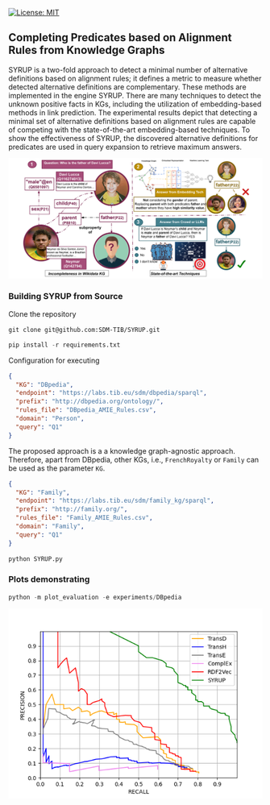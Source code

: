 [![License: MIT](https://img.shields.io/badge/License-MIT-yellow.svg)](LICENSE)
## Completing Predicates based on Alignment Rules from Knowledge Graphs

SYRUP is a two-fold approach to detect a minimal number of alternative definitions based on alignment rules; it defines a metric to measure whether detected alternative definitions are complementary. These methods are implemented in the engine SYRUP. There are many techniques to detect the unknown positive facts in KGs, including the utilization of embedding-based methods in link prediction. The experimental results depict that detecting a minimal set of alternative definitions based on alignment rules are capable of competing with the state-of-the-art embedding-based techniques. To show the effectiveness of SYRUP, the discovered alternative definitions for predicates are used in query expansion to retrieve maximum answers. 

![SYRUP example](/images/MotivatingExample.png?raw=true "SYRUP example")





### Building SYRUP from Source
Clone the repository
```git
git clone git@github.com:SDM-TIB/SYRUP.git
```
```python
pip install -r requirements.txt
```
Configuration for executing
```json
{
  "KG": "DBpedia",
  "endpoint": "https://labs.tib.eu/sdm/dbpedia/sparql",
  "prefix": "http://dbpedia.org/ontology/",
  "rules_file": "DBpedia_AMIE_Rules.csv",
  "domain": "Person",
  "query": "Q1"
}
```

The proposed approach is a a knowledge graph-agnostic approach. Therefore, apart from DBpedia, other KGs, i.e., ```FrenchRoyalty``` or ```Family``` can be used as the parameter ``KG``.
```json
{
  "KG": "Family",
  "endpoint": "https://labs.tib.eu/sdm/family_kg/sparql",
  "prefix": "http://family.org/",
  "rules_file": "Family_AMIE_Rules.csv",
  "domain": "Family",
  "query": "Q1"
}
```
```python
python SYRUP.py 
```
### Plots demonstrating
```python
python -m plot_evaluation -e experiments/DBpedia
```

![SYRUP evaluation](/images/PrecisionRecallEval.png?raw=true "SYRUP evaluation")
